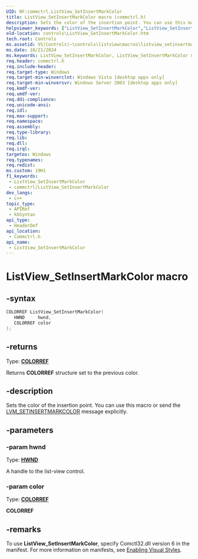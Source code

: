 ```yaml
---
UID: NF:commctrl.ListView_SetInsertMarkColor
title: ListView_SetInsertMarkColor macro (commctrl.h)
description: Sets the color of the insertion point. You can use this macro or send the LVM_SETINSERTMARKCOLOR message explicitly.
helpviewer_keywords: ["ListView_SetInsertMarkColor","ListView_SetInsertMarkColor macro [Windows Controls]","_win32_ListView_SetInsertMarkColor","_win32_ListView_SetInsertMarkColor_cpp","commctrl/ListView_SetInsertMarkColor","controls.ListView_SetInsertMarkColor","controls._win32_ListView_SetInsertMarkColor"]
old-location: controls\ListView_SetInsertMarkColor.htm
tech.root: Controls
ms.assetid: VS|Controls|~\controls\listview\macros\listview_setinsertmarkcolor.htm
ms.date: 10/21/2024
ms.keywords: ListView_SetInsertMarkColor, ListView_SetInsertMarkColor macro [Windows Controls], _win32_ListView_SetInsertMarkColor, _win32_ListView_SetInsertMarkColor_cpp, commctrl/ListView_SetInsertMarkColor, controls.ListView_SetInsertMarkColor, controls._win32_ListView_SetInsertMarkColor
req.header: commctrl.h
req.include-header: 
req.target-type: Windows
req.target-min-winverclnt: Windows Vista [desktop apps only]
req.target-min-winversvr: Windows Server 2003 [desktop apps only]
req.kmdf-ver: 
req.umdf-ver: 
req.ddi-compliance: 
req.unicode-ansi: 
req.idl: 
req.max-support: 
req.namespace: 
req.assembly: 
req.type-library: 
req.lib: 
req.dll: 
req.irql: 
targetos: Windows
req.typenames: 
req.redist: 
ms.custom: 19H1
f1_keywords:
 - ListView_SetInsertMarkColor
 - commctrl/ListView_SetInsertMarkColor
dev_langs:
 - c++
topic_type:
 - APIRef
 - kbSyntax
api_type:
 - HeaderDef
api_location:
 - Commctrl.h
api_name:
 - ListView_SetInsertMarkColor
---
```


# ListView_SetInsertMarkColor macro

## -syntax

```cpp
COLORREF ListView_SetInsertMarkColor(
   HWND     hwnd,
   COLORREF color
);
```

## -returns

Type: **[COLORREF](/windows/desktop/winprog/windows-data-types)**

Returns <b>COLORREF</b> structure set to the previous color.


## -description

Sets the color of the insertion point. You can use this macro or send the <a href="/windows/desktop/Controls/lvm-setinsertmarkcolor">LVM_SETINSERTMARKCOLOR</a> message explicitly.

## -parameters

### -param hwnd

Type: <b><a href="/windows/desktop/WinProg/windows-data-types">HWND</a></b>

A handle to the list-view control.

### -param color

Type: <b><a href="/windows/desktop/WinProg/windows-data-types">COLORREF</a></b>

<b>COLORREF</b>

## -remarks

To use <b>ListView_SetInsertMarkColor</b>, specify Comctl32.dll version 6 in the manifest. For more information on manifests, see <a href="/windows/desktop/Controls/cookbook-overview">Enabling Visual Styles</a>.
